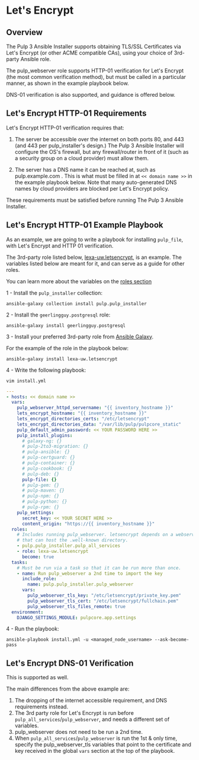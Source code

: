 Let's Encrypt
=============

Overview
--------

The Pulp 3 Ansible Installer supports obtaining TLS/SSL Certificates via Let's Encrypt (or other
ACME compatible CAs), using your choice of 3rd-party Ansible role.

The pulp_webserver role supports HTTP-01 verification for Let's Encrypt (the most common
verification method), but must be called in a particular manner, as shown in the example playbook
below.

DNS-01 verification is also supported, and guidance is offered below.

Let's Encrypt HTTP-01 Requirements
----------------------------------

Let's Encrypt HTTP-01 verification requires that:

1. The server be accessible over the internet on both ports 80, and 443
  (and 443 per pulp_installer's design.) The Pulp 3 Ansible Installer will configure the OS's firewall, but any
  firewall/router in front of it (such as a security group on a cloud provider) must allow them.

2. The server has a DNS name it can be reached at, such as pulp.example.com . This is what must be
   filled in at `<< domain name >>` in the example playbook below.  Note that many
   auto-generated DNS names by cloud providers are blocked per Let's Encrypt policy.

These requirements must be satisfied before running The Pulp 3 Ansible Installer.

Let's Encrypt HTTP-01 Example Playbook
--------------------------------------
As an example, we are going to write a playbook for installing `pulp_file`, with Let's Encrypt and
HTTP 01 verification.

The 3rd-party role listed below,
[lexa-uw.letsencrypt](https://galaxy.ansible.com/lexa-uw/letsencrypt), is an example. The variables listed below are meant for it, and can serve as a guide for other roles.

You can learn more about the variables on the [roles section](https://docs.pulpproject.org/pulp_installer/roles/pulp_common/#role-variables)

1 -  Install the `pulp_installer` collection:
```
ansible-galaxy collection install pulp.pulp_installer
```

2 -  Install the `geerlingguy.postgresql` role:
```
ansible-galaxy install geerlingguy.postgresql
```

3 - Install your preferred 3rd-party role from [Ansible
Galaxy](https://galaxy.ansible.com/search?deprecated=false&keywords=acme&order_by=-relevance&page=1).

For the example of the role in the playbook below:
```
ansible-galaxy install lexa-uw.letsencrypt
```

4 - Write the following playbook:
```
vim install.yml
```

```yaml
---
- hosts: << domain name >>
  vars:
    pulp_webserver_httpd_servername: "{{ inventory_hostname }}"
    lets_encrypt_hostname: "{{ inventory_hostname }}"
    lets_encrypt_directories_certs: "/etc/letsencrypt"
    lets_encrypt_directories_data: "/var/lib/pulp/pulpcore_static"
    pulp_default_admin_password: << YOUR PASSWORD HERE >>
    pulp_install_plugins:
      # galaxy-ng: {}
      # pulp-2to3-migration: {}
      # pulp-ansible: {}
      # pulp-certguard: {}
      # pulp-container: {}
      # pulp-cookbook: {}
      # pulp-deb: {}
      pulp-file: {}
      # pulp-gem: {}
      # pulp-maven: {}
      # pulp-npm: {}
      # pulp-python: {}
      # pulp-rpm: {}
    pulp_settings:
      secret_key: << YOUR SECRET HERE >>
      content_origin: "https://{{ inventory_hostname }}"
  roles:
    # Includes running pulp_webserver. letsencrypt depends on a webserver
    # that can host the .well-known directory.
    - pulp.pulp_installer.pulp_all_services
    - role: lexa-uw.letsencrypt
      become: true
  tasks:
    # Must be run via a task so that it can be run more than once.
    - name: Run pulp_webserver a 2nd time to import the key
      include_role:
        name: pulp.pulp_installer.pulp_webserver
      vars:
        pulp_webserver_tls_key: "/etc/letsencrypt/private_key.pem"
        pulp_webserver_tls_cert: "/etc/letsencrypt/fullchain.pem"
        pulp_webserver_tls_files_remote: true
  environment:
    DJANGO_SETTINGS_MODULE: pulpcore.app.settings
```
4 - Run the playbook:

```
ansible-playbook install.yml -u <managed_node_username> --ask-become-pass
```
<script id="asciicast-335829" src="https://asciinema.org/a/335829.js" async data-autoplay="true" data-speed="2"></script>

Let's Encrypt DNS-01 Verification
---------------------------------
This is supported as well.

The main differences from the above example are:
1. The dropping of the internet accessible requirement, and DNS requirements instead.
2. The 3rd party role for Let's Encrypt is run before `pulp_all_services`/`pulp_webserver`, and
needs a different set of variables.
3. pulp_webserver does not need to be run a 2nd time.
4. When `pulp_all_services`/`pulp_webserver` is run the 1st & only time, specify the
  pulp_webserver_tls variables that point to the certificate and key received in the global `vars`
  section at the top of the playbook.
